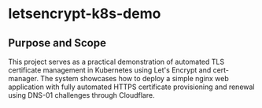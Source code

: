# letsencrypt-k8s-demo

## Purpose and Scope

This project serves as a practical demonstration of automated TLS certificate management in Kubernetes using Let's Encrypt and cert-manager. The system showcases how to deploy a simple nginx web application with fully automated HTTPS certificate provisioning and renewal using DNS-01 challenges through Cloudflare.


